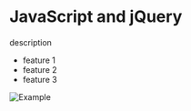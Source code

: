 # JavaScript and jQuery 

#### 

description

- feature 1
- feature 2
- feature 3

![Example](/murach-javascript-jquery/ch-/ch--screenshot.png "")





